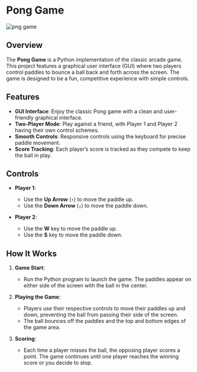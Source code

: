 # Pong Game

![png game](https://github.com/user-attachments/assets/a09bd0cf-2e6d-4984-b6d5-5629f3cbc3c0)

## Overview
The **Pong Game** is a Python implementation of the classic arcade game. This project features a graphical user interface (GUI) where two players control paddles to bounce a ball back and forth across the screen. The game is designed to be a fun, competitive experience with simple controls.

## Features
- **GUI Interface**: Enjoy the classic Pong game with a clean and user-friendly graphical interface.
- **Two-Player Mode**: Play against a friend, with Player 1 and Player 2 having their own control schemes.
- **Smooth Controls**: Responsive controls using the keyboard for precise paddle movement.
- **Score Tracking**: Each player’s score is tracked as they compete to keep the ball in play.

## Controls
- **Player 1**:
  - Use the **Up Arrow** (`↑`) to move the paddle up.
  - Use the **Down Arrow** (`↓`) to move the paddle down.
  
- **Player 2**:
  - Use the **W** key to move the paddle up.
  - Use the **S** key to move the paddle down.

## How It Works
1. **Game Start**:
   - Run the Python program to launch the game. The paddles appear on either side of the screen with the ball in the center.

2. **Playing the Game**:
   - Players use their respective controls to move their paddles up and down, preventing the ball from passing their side of the screen.
   - The ball bounces off the paddles and the top and bottom edges of the game area.

3. **Scoring**:
   - Each time a player misses the ball, the opposing player scores a point. The game continues until one player reaches the winning score or you decide to stop.
